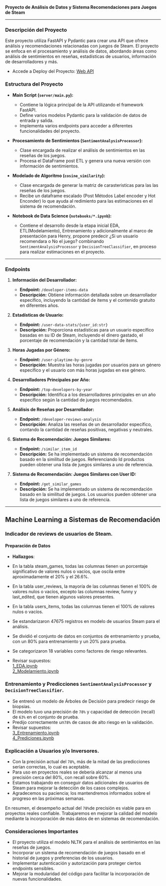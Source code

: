 **Proyecto de Análisis de Datos y Sistema Recomendaciones para Juegos de Steam**

---

### Descripción del Proyecto

Este proyecto utiliza FastAPI y Pydantic para crear una API que ofrece análisis y recomendaciones relacionadas con juegos de Steam. El proyecto se enfoca en el procesamiento y análisis de datos, abordando áreas como análisis de sentimientos en reseñas, estadísticas de usuarios, información de desarrolladores y más.

- Accede a Deploy del Proyecto:
[Web API](https://pi-mlops-steam-3u6q.onrender.com/api/v1/docs)

### Estructura del Proyecto

- **Main Script (`server/main.py`):**
  - Contiene la lógica principal de la API utilizando el framework FastAPI.
  - Define varios modelos Pydantic para la validación de datos de entrada y salida.
  - Implementa varios endpoints para acceder a diferentes funcionalidades del proyecto.

- **Procesamiento de Sentimientos (`SentimentAnalysisProcessor`):**
  - Clase encargada de realizar el análisis de sentimientos en las reseñas de los juegos.
  - Procesa el DataFrame post ETL y genera una nueva versión con información de sentimientos.

- **Modelado de Algoritmo (`cosine_similarity`):**
  - Clase encargada de generar la matriz de carasteristicas para las las reseñas de los juegos.
  - Recibe un dataframe escalado (Post Métodos Label encoder y Hot Enconder) lo que ayuda al redimiento para las estimaciones en el sistema de recomendación.

- **Notebook de Data Science (`notebooks/*.ipynb`):**
  - Contiene el desarrollo desde la etapa inicial EDA, ETL(Modelamiento), Entrenamiento y adicionalmente al marco de presentación para Henry, propone predecir ¿Si un usuario recomendara o No el juego? combinando `SentimentAnalysisProcessor` y `DecisionTreeClassifier`, en proceso para realizar estimaciones en el proyecto.

---
### Endpoints

1. **Información del Desarrollador:**
   - **Endpoint:** `/developer-items-data`
   - **Descripción:** Obtiene información detallada sobre un desarrollador específico, incluyendo la cantidad de items y el contenido gratuito en diferentes años.

2. **Estadísticas de Usuario:**
   - **Endpoint:** `/user-data-stats/{user_id:str}`
   - **Descripción:** Proporciona estadísticas para un usuario específico basadas en su ID de Steam, incluyendo el dinero gastado, el porcentaje de recomendación y la cantidad total de items.

3. **Horas Jugadas por Género:**
   - **Endpoint:** `/user-playtime-by-genre`
   - **Descripción:** Muestra las horas jugadas por usuarios para un género específico y el usuario con más horas jugadas en ese género.

4. **Desarrolladores Principales por Año:**
   - **Endpoint:** `/top-developers-by-year`
   - **Descripción:** Identifica a los desarrolladores principales en un año específico según la cantidad de juegos recomendados.

5. **Análisis de Reseñas por Desarrollador:**
   - **Endpoint:** `/developer-reviews-analysis`
   - **Descripción:** Analiza las reseñas de un desarrollador específico, contando la cantidad de reseñas positivas, negativas y neutrales.

6. **Sistema de Recomendación: Juegos Similares:**
   - **Endpoint:** `/similar_item_id`
   - **Descripción:** Se ha implementado un sistema de recomendación basado en la similitud de juegos. Referenciando Id productos  pueden obtener una lista de juegos similares a uno de referencia.
7. **Sistema de Recomendación: Juegos Similares con User ID:**
   - **Endpoint:** `/get_similar_games`
   - **Descripción:** Se ha implementado un sistema de recomendación basado en la similitud de juegos. Los usuarios pueden obtener una lista de juegos similares a uno de referencia.
---
##  Machine Learning a Sistemas de Recomendación 
### Indicador de reviews de usuarios de Steam.
#### Preparación de Datos
- **Hallazgos**:

- En la tabla steam_games, todas las columnas tienen un porcentaje significativo de valores nulos o vacíos, que oscila entre aproximadamente el 20% y el 26.6%.
- En la tabla user_reviews, la mayoría de las columnas tienen el 100% de valores nulos o vacíos, excepto las columnas review, funny y last_edited, que tienen algunos valores presentes.
- En la tabla users_items, todas las columnas tienen el 100% de valores nulos o vacíos.
- Se estandarizaron 47675 registros en  modelo de usuarios Steam para el análisis.
- Se dividió el conjunto de datos en conjuntos de entrenamiento y prueba, con un 80% para entrenamiento y un 20% para prueba.
- Se categorizaron 18 variables como factores de riesgo relevantes.
- Revisar supuestos:<br>
[1_EDA.ipynb](https://github.com/clblommberg/Proym6_Integrador_henry/blob/main/notebooks/1_EDA.ipynb)<br>
[2_Modelamiento.ipynb](https://github.com/clblommberg/Proym6_Integrador_henry/blob/main/notebooks/2_Modelamiento.ipynb)<br>

### Entrenamiento y Predicciones `SentimentAnalysisProcessor` y `DecisionTreeClassifier`.
- Se entrenó un modelo de Árboles de Decisión para predecir riesgo de biopsias. 
- El modelo tuvo una precisión de `78%` y capacidad de detección (recall) de `63%` en el conjunto de prueba.
- Predijo correctamente un`78%` de casos de alto riesgo en la validación.
- Revisar supuestos:<br>
[3_Entrenamiento.ipynb](https://github.com/clblommberg/Proym6_Integrador_henry/blob/main/notebooks/3_Entrenamiento.ipynb)<br>
[4_Prediciones.ipynb](https://github.com/clblommberg/Proym6_Integrador_henry/blob/main/notebooks/4_Prediciones.ipynb)

### Explicación a Usuarios y/o Inversores.
- Con la precisión actual del `78%`, más de la mitad de las predicciones serían correctas, lo cual es aceptable.  
- Para uso en proyectos reales se debería alcanzar al menos una precisión cerca del 80%, con recall sobre 60%.
- Estamos trabajando en conseguir datos adicionales de usuarios de Steam para mejorar la detección de los casos complejos.
- Agradecemos su paciencia; los mantendremos informados sobre el progreso en las próximas semanas.

En resumen, el desempeño actual del `78%`de precisión es viable para en proyectos reales confiable. Trabajaremos en mejorar la calidad del modelo mediante la incorporación de más datos de en sistemas de recomendación. 
### Consideraciones Importantes

- El proyecto utiliza el modelo NLTK para el análisis de sentimientos en las reseñas de juegos.
- Incorporar un sistema de recomendación de juegos basado en el historial de juegos y preferencias de los usuarios.
- Implementar autenticación y autorización para proteger ciertos endpoints sensibles.
- Mejorar la modularidad del código para facilitar la incorporación de nuevas funcionalidades.